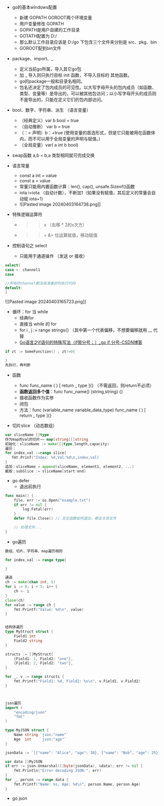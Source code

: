 - go的基本windows配置
	- 新建 GOPATH  GOROOT两个环境变量
	- 用户变量修改 GOPATH
	- GOPATH是用户自建的工作目录
	- GOTATH配置为 D:/
	- 那么默认工作目录应该是 D:/go  下包含三个文件夹分别是 src、pkg、bin
	- GOROOT配到bin文件

- package、import、_
	- 定义当前go所属，导入其它go包
	- 加 _ 导入则只执行目标 init 函数，不导入目标的 其他函数。
	- go的package一般和目录名相同。
	- 包名还决定了包内成员的可见性。以大写字母开头的包内成员（如函数、类型、变量等）是导出的，可以被其他包访问；以小写字母开头的成员则不是导出的，只能在定义它们的包内部访问。

- bool、数字、字符串、派生 （语言变量）
	- （经典定义）var b bool = true
	- （自动推断） var b =  true
	- （：= 声明）b：=true (使用变量的首选形式，但是它只能被用在函数体内，而不可以用于全局变量的声明与赋值。)
	- （全局变量）var( a int
	                b bool)

- swap函数   a,b = b,a  类型相同就可完成交换

- 语言常量
	- const a int = value
	- const a = value
	- 常量只能用内置函数计算：len(), cap(), unsafe.Sizeof()函数
	- iota i=iota （自动计数），不断加1（如果没有赋值，其后定义的常量会自动赋 iota+1）
	- ![[Pasted image 20240403164738.png]]

- 特殊逻辑运算符
	- >> x       （右移   *  2的x次方）
	- >>=   &= 位运算赋值，移动赋值


- 控制语句之 select
	- 只能用于通道操作 （发送 or 接收）
``` GO
select{
case <- channel1
case

//所有的channel都没有准备好时执行代码
default:
}
```
![[Pasted image 20240403165723.png]]

- 循环：for 当 while
	- 经典for
	- 直接当 while 的 for
	- for i , j := range strings{}   （其中第一个代表偏移，不想要偏移就用  __ 代替
	- [Go语言之if语句的特殊写法（if带分号；）_go if 分号-CSDN博客](https://blog.csdn.net/lovedingd/article/details/125898358)
```go
if zt := SomeFunction() ; zt!=0{

}
先执行，再判断
```



- 函数
	- func func_name ( )  [ return  _ type ]{}  （不需返回，则return不必须）
	- **函数返回多个值**：func func_name() (string,string) {}
	- 接收函数作为实参
	- 闭包
	- 方法：func (variable_name variable_data_type)   func_name ( )  [ return  _ type ]{} 

- 切片slice （动态数组）
```go
var sliceName []type
作为map的val的切片—— map[string][]string
初始化：sliceName := make([]type,length,capacity)
遍历：
for index,val :=range slice{
   fmt.Prinf("Index: %d,Val:%d\n,index,val)
}
追加：sliceName = append(sliceName, element1, element2, ...)
截取：subSlice := sliceName[start:end]

```


- go defer
	- 退出前执行
``` go
func main() {
    file, err := os.Open("example.txt")
    if err != nil {
        log.Fatal(err)
    }
    defer file.Close() // 无论函数如何退出，都会关闭文件

    // 处理文件...
}
```


- go遍历
```go
数组、切片、字符串、map遍历相同

for index,val := range type{

}

通道
ch := make(chan int, 5)
for i := 0; i < 5; i++ {
    ch <- i
}
close(ch)
for value := range ch {
    fmt.Printf("Value: %d\n", value)
}


结构体遍历
type MyStruct struct {
    Field1 int
    Field2 string
}

structs := []MyStruct{
    {Field1: 1, Field2: "one"},
    {Field1: 2, Field2: "two"},
}

for _, v := range structs {
    fmt.Printf("Field1: %d, Field2: %s\n", v.Field1, v.Field2)
}



json遍历
import (
    "encoding/json"
    "fmt"
)

type MyJSON struct {
    Name string `json:"name"`
    Age  int    `json:"age"`
}

jsonData := `[{"name": "Alice", "age": 30}, {"name": "Bob", "age": 25}]`

var data []MyJSON
if err := json.Unmarshal([]byte(jsonData), &data); err != nil {
    fmt.Println("Error decoding JSON:", err)
}
for _, person := range data {
    fmt.Printf("Name: %s, Age: %d\n", person.Name, person.Age)
}
```

- go json
